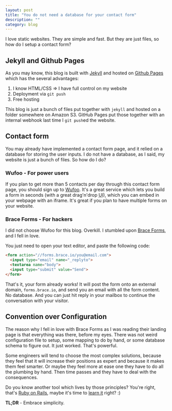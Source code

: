 ```yaml
---
layout: post
title: "You do not need a database for your contact form"
description: ""
category: blog
---
```


I love static websites. They are simple and fast. But they are just files, so how do I setup a contact form?

## Jekyll and Github Pages

As you may know, this blog is built with [Jekyll](http://jekyllrb.com/) and hosted on [Github Pages](https://pages.github.com/) which has the several advantages:

1. I know HTML/CSS ⇒ I have full control on my website
1. Deployment via `git push`
1. Free hosting

This blog is just a bunch of files put together with `jekyll` and hosted on a folder somewhere on Amazon S3. GitHub Pages put those together with an internal webhook last time I `git push`ed the website.

## Contact form

You may already have implemented a contact form page, and it relied on a database for storing the user inputs. I do not have a database, as I said, my website is just a bunch of files. So how do I do?

### Wufoo - For power users

If you plan to get more than 5 contacts per day through this contact form page, you should sign up to [Wufoo](http://www.wufoo.com/). It's a great service which lets you build a form in seconds (with a great drag'n'drop <acronym title="User Interface">UI</acronym>), which you can embed in your webpage with an iframe. It's great if you plan to have multiple forms on your website.

### Brace Forms - For hackers

I did not choose Wufoo for this blog. Overkill. I stumbled upon [Brace Forms](http://forms.brace.io), and I fell in love.

You just need to open your text editor, and paste the following code:

```html
<form action="//forms.brace.io/you@email.com">
  <input type="email" name="_replyto">
  <textarea name="body">
  <input type="submit" value="Send">
</form>
```

That's it, your form already works! It will post the form onto an external domain, `forms.brace.io`, and send you an email with all the form content. No database. And you can just hit reply in your mailbox to continue the conversation with your visitor.

## Convention over Configuration

The reason why I fell in love with Brace Forms as I was reading their landing page is that everything was there, before my eyes. There was not weird configuration file to setup, some mapping to do by hand, or some database schema to figure out. It just worked. That's powerful.

Some engineers will tend to choose the most complex solutions, because they feel that it will increase their positions as expert and because it makes them feel smarter. Or maybe they feel more at ease one they have to do all the plumbing by hand. Then time passes and they have to deal with the consequences.

Do you know another tool which lives by those principles? You're right, that's [Ruby on Rails](http://www.rubyonrails.org), maybe it's time to [learn it](http://www.lewagon.org/) right? :)

**TL;DR** - Embrace simplicity.